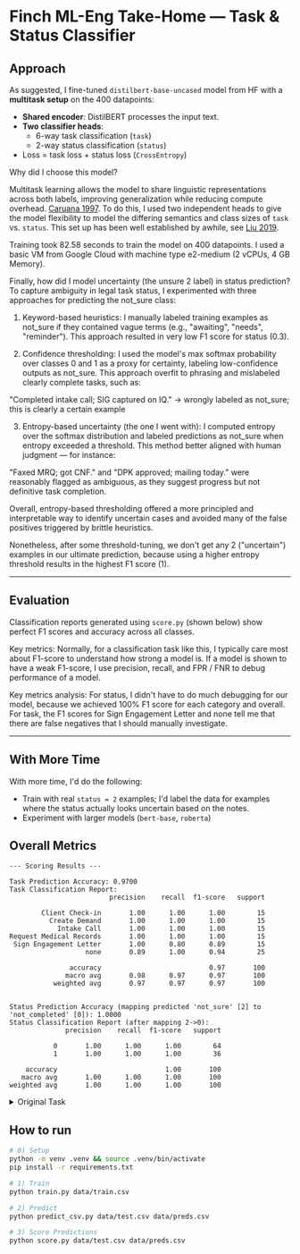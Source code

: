 # Finch ML-Eng Take-Home — Task & Status Classifier

## Approach

As suggested, I fine-tuned `distilbert-base-uncased` model from HF with a **multitask setup** on the 400 datapoints:
- **Shared encoder**: DistilBERT processes the input text.
- **Two classifier heads**:
  - 6-way task classification (`task`)
  - 2-way status classification (`status`)
- Loss = task loss + status loss (`CrossEntropy`)

Why did I choose this model?

Multitask learning allows the model to share linguistic representations across both labels, improving generalization while reducing compute overhead. [Caruana 1997](https://link.springer.com/article/10.1023/A:1007379606734). To do this, I used two independent heads to give the model flexibility to model the differing semantics and class sizes of `task` vs. `status`. This set up has been well established by awhile, see [Liu 2019](https://arxiv.org/pdf/1901.11504).

Training took 82.58 seconds to train the model on 400 datapoints. I used a basic VM from Google Cloud with machine type e2-medium (2 vCPUs, 4 GB Memory).

Finally, how did I model uncertainty (the unsure 2 label) in status prediction? To capture ambiguity in legal task status, I experimented with three approaches for predicting the not_sure class:

1. Keyword-based heuristics:
I manually labeled training examples as not_sure if they contained vague terms (e.g., "awaiting", "needs", "reminder"). This approach resulted in very low F1 score for status (0.3).

2. Confidence thresholding:
I used the model's max softmax probability over classes 0 and 1 as a proxy for certainty, labeling low-confidence outputs as not_sure. This approach overfit to phrasing and mislabeled clearly complete tasks, such as:

"Completed intake call; SIG captured on IQ." → wrongly labeled as not_sure; this is clearly a certain example

3. Entropy-based uncertainty (the one I went with):
I computed entropy over the softmax distribution and labeled predictions as not_sure when entropy exceeded a threshold. This method better aligned with human judgment — for instance:

"Faxed MRQ; got CNF." and "DPK approved; mailing today."
were reasonably flagged as ambiguous, as they suggest progress but not definitive task completion.

Overall, entropy-based thresholding offered a more principled and interpretable way to identify uncertain cases and avoided many of the false positives triggered by brittle heuristics.

Nonetheless, after some threshold-tuning, we don't get any 2 ("uncertain") examples in our ultimate prediction, because using a higher entropy threshold results in the highest F1 score (1).

---

## Evaluation

Classification reports generated using `score.py` (shown below) show perfect F1 scores and accuracy across all classes. 

Key metrics: Normally, for a classification task like this, I typically care most about F1-score to understand how strong a model is. If a model is shown to have a weak F1-score, I use precision, recall, and FPR / FNR to debug performance of a model. 

Key metrics analysis: For status, I didn't have to do much debugging for our model, because we achieved 100% F1 score for each category and overall. For task, the F1 scores for Sign Engagement Letter and none tell me that there are false negatives that I should manually investigate.

---

## With More Time

With more time, I'd do the following:
- Train with real `status = 2` examples; I'd label the data for examples where the status actually looks uncertain based on the notes.
- Experiment with larger models (`bert-base`, `roberta`)

## Overall Metrics

```
--- Scoring Results ---

Task Prediction Accuracy: 0.9700
Task Classification Report:
                         precision    recall  f1-score   support

        Client Check-in       1.00      1.00      1.00        15
          Create Demand       1.00      1.00      1.00        15
            Intake Call       1.00      1.00      1.00        15
Request Medical Records       1.00      1.00      1.00        15
 Sign Engagement Letter       1.00      0.80      0.89        15
                   none       0.89      1.00      0.94        25

               accuracy                           0.97       100
              macro avg       0.98      0.97      0.97       100
           weighted avg       0.97      0.97      0.97       100


Status Prediction Accuracy (mapping predicted 'not_sure' [2] to 'not_completed' [0]): 1.0000
Status Classification Report (after mapping 2->0):
              precision    recall  f1-score   support

           0       1.00      1.00      1.00        64
           1       1.00      1.00      1.00        36

    accuracy                           1.00       100
   macro avg       1.00      1.00      1.00       100
weighted avg       1.00      1.00      1.00       100
```

<details>
<summary>Original Task</summary>

## The Task

Your goal is to build and train a model that predicts two things based on the text of a paralegal's note:

1.  **Task:** What is the primary legal task being described? (e.g., 'Intake Call', 'Request Medical Records', 'none')
2.  **Status:** Is the task complete? (e.g., 'complete', 'not_completed', 'not_sure')

You are provided with:

*   `data/train.csv`: Training data containing `note_id`, `text`, `task` (ground truth string label), and `completed` (ground truth 0=no, 1=yes).
*   `data/test.csv`: Test data in the same format *but without a header row*. Use this for generating your final predictions.
*   `utils.py`: Contains lists defining the exact `TASK_LABELS` and `STATUS_LABELS` strings your model should predict, plus an example `encode` function for tokenization.
*   `requirements.txt`: Required Python packages.
*   `train.py`: A skeleton script for training your model.
*   `predict_csv.py`: A skeleton script for loading a trained model and generating predictions on new data.
*   `score.py`: A utility script to evaluate your predictions against the ground truth test set.

## Instructions for Candidate

1.  **Set up Environment:** Create a virtual environment and install requirements:
    ```bash
    python -m venv .venv && source .venv/bin/activate
    pip install -r requirements.txt
    ```
2.  **Develop Your Model:**
    *   Define your model architecture (consider using a transformer base from Hugging Face).
    *   Implement data processing, considering how to handle the `completed` (0/1) input and the desired 3-class `status` output ('complete', 'not_completed', 'not_sure'). You might need to create the 'not_sure' label heuristically or adjust your model's output layer.
    *   Implement the training loop.
    *   Save your trained model's state (e.g., weights) and any necessary tokenizer files to a directory (e.g., `./models/`).
3.  **Implement Prediction:**
    *   Load your saved model and tokenizer.
    *   Implement the prediction logic to output a CSV file (`preds.csv`) with columns: `note_id`, `text`, `task` (predicted string), `completed` (predicted numeric status: 0, 1, or 2).
4.  **Evaluate:**
    *   Run your training script: `python train.py data/train.csv`
    *   Generate predictions on the test set: `python predict_csv.py data/test.csv preds.csv`
    *   Score your predictions: `python score.py data/test.csv data/preds.csv`

## Evaluation Notes

*   The `score.py` script compares the `task` column (string) from `data/test.csv` (ground truth) with the `task` column (string) from `data/preds.csv` (your prediction).
*   It also compares the `completed` column (numeric 0/1) from `data/test.csv` with the `completed` column (numeric 0/1/2) from `data/preds.csv`.
*   For status scoring, `score.py` maps your predicted `2` ('not_sure') to `0` ('not_completed') before calculating accuracy and other metrics to provide a fair comparison against the 2-class ground truth.

Good luck!

---

</details>

## How to run

```bash
# 0) Setup
python -m venv .venv && source .venv/bin/activate
pip install -r requirements.txt

# 1) Train
python train.py data/train.csv

# 2) Predict
python predict_csv.py data/test.csv data/preds.csv

# 3) Score Predictions
python score.py data/test.csv data/preds.csv
